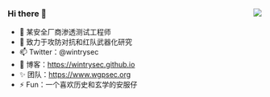 ### Hi there 👋             <img align="right" src="https://github-readme-stats.vercel.app/api?username=wintrysec&show_icons=true&theme=radical">

- 🔭 某安全厂商渗透测试工程师      
- 🌱 致力于攻防对抗和红队武器化研究
- 📫 Twitter：@wintrysec    
- 🍔 博客：https://wintrysec.github.io
- ✨ 团队：https://www.wgpsec.org
- ⚡ Fun：一个喜欢历史和玄学的安服仔

